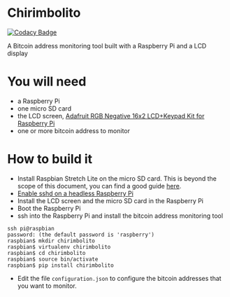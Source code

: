 # Chirimbolito

[![Codacy Badge](https://api.codacy.com/project/badge/Grade/09b74b48abd44905892de63270b0e77d)](https://www.codacy.com/app/facastagnini_2/chirimbolito?utm_source=github.com&utm_medium=referral&utm_content=facastagnini/chirimbolito&utm_campaign=badger)

A Bitcoin address monitoring tool built with a Raspberry Pi and a LCD display

# You will need
- a Raspberry Pi
- one micro SD card
- the LCD screen, [Adafruit RGB Negative 16x2 LCD+Keypad Kit for Raspberry Pi](https://www.adafruit.com/product/1110)
- one or more bitcoin address to monitor

# How to build it
- Install Raspbian Stretch Lite on the micro SD card. This is beyond the scope of this document, you can find a good guide [here](https://www.raspberrypi.org/downloads/raspbian/).
- [Enable sshd on a headless Raspberry Pi](https://www.raspberrypi.org/documentation/remote-access/ssh/)
- Install the LCD screen and the micro SD card in the Raspberry Pi
- Boot the Raspberry Pi
- ssh into the Raspberry Pi and install the bitcoin address monitoring tool
```
ssh pi@raspbian
password: (the default password is 'raspberry')
raspbian$ mkdir chirimbolito
raspbian$ virtualenv chirimbolito
raspbian$ cd chirimbolito
raspbian$ source bin/activate
raspbian$ pip install chirimbolito
```
- Edit the file `configuration.json` to configure the bitcoin addresses that you want to monitor.
